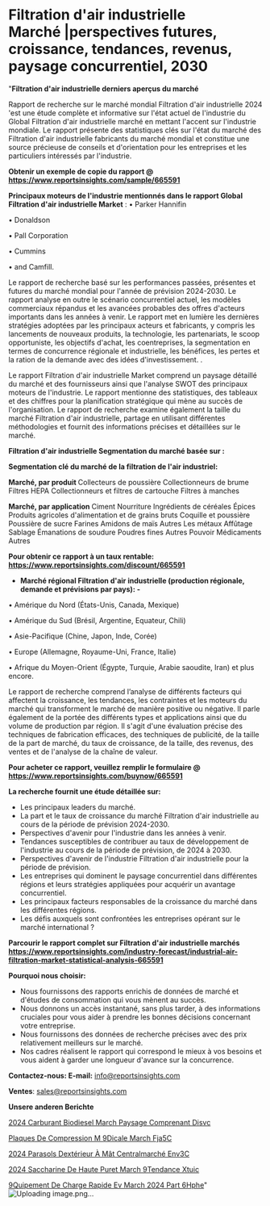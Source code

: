 # Filtration d'air industrielle Marché |perspectives futures, croissance, tendances, revenus, paysage concurrentiel, 2030

"<strong>Filtration d'air industrielle derniers aperçus du marché</strong>

Rapport de recherche sur le marché mondial Filtration d'air industrielle 2024 'est une étude complète et informative sur l'état actuel de l'industrie du Global Filtration d'air industrielle marché en mettant l'accent sur l'industrie mondiale. Le rapport présente des statistiques clés sur l'état du marché des Filtration d'air industrielle fabricants du marché mondial et constitue une source précieuse de conseils et d'orientation pour les entreprises et les particuliers intéressés par l'industrie.

<strong>Obtenir un exemple de copie du rapport @ <a href=https://www.reportsinsights.com/sample/665591>https://www.reportsinsights.com/sample/665591</a></strong>

<strong>Principaux moteurs de l'industrie mentionnés dans le rapport Global Filtration d'air industrielle Market</strong> :
• Parker Hannifin

• Donaldson

• Pall Corporation

• Cummins

• and Camfill.

Le rapport de recherche basé sur les performances passées, présentes et futures du marché mondial pour l'année de prévision 2024-2030. Le rapport analyse en outre le scénario concurrentiel actuel, les modèles commerciaux répandus et les avancées probables des offres d'acteurs importants dans les années à venir. Le rapport met en lumière les dernières stratégies adoptées par les principaux acteurs et fabricants, y compris les lancements de nouveaux produits, la technologie, les partenariats, le scoop opportuniste, les objectifs d'achat, les coentreprises, la segmentation en termes de concurrence régionale et industrielle, les bénéfices, les pertes et la ration de la demande avec des idées d'investissement. .

Le rapport Filtration d'air industrielle Market comprend un paysage détaillé du marché et des fournisseurs ainsi que l'analyse SWOT des principaux moteurs de l'industrie. Le rapport mentionne des statistiques, des tableaux et des chiffres pour la planification stratégique qui mène au succès de l'organisation. Le rapport de recherche examine également la taille du marché Filtration d'air industrielle, partage en utilisant différentes méthodologies et fournit des informations précises et détaillées sur le marché.

<strong>Filtration d'air industrielle Segmentation du marché basée sur :</strong>

<strong> Segmentation clé du marché de la filtration de l'air industriel: </strong>

<strong> Marché, par produit </strong>
Collecteurs de poussière
Collectionneurs de brume
Filtres HEPA
Collectionneurs et filtres de cartouche
Filtres à manches

<strong> Marché, par application </strong>
Ciment
Nourriture
Ingrédients de céréales
Épices
Produits agricoles d'alimentation et de grains bruts
Coquille et poussière
Poussière de sucre
Farines
Amidons de maïs
Autres
Les métaux
Affûtage
Sablage
Émanations de soudure
Poudres fines
Autres
Pouvoir
Médicaments
Autres

<strong>Pour obtenir ce rapport à un taux rentable: <a href=https://www.reportsinsights.com/discount/665591>https://www.reportsinsights.com/discount/665591</a></strong>
<ul>
  <li><strong>Marché régional Filtration d'air industrielle (production régionale, demande et prévisions par pays): -</strong></li>
</ul>
• Amérique du Nord (États-Unis, Canada, Mexique)

• Amérique du Sud (Brésil, Argentine, Equateur, Chili)

• Asie-Pacifique (Chine, Japon, Inde, Corée)

• Europe (Allemagne, Royaume-Uni, France, Italie)

• Afrique du Moyen-Orient (Égypte, Turquie, Arabie saoudite, Iran) et plus encore.

Le rapport de recherche comprend l’analyse de différents facteurs qui affectent la croissance, les tendances, les contraintes et les moteurs du marché qui transforment le marché de manière positive ou négative. Il parle également de la portée des différents types et applications ainsi que du volume de production par région. Il s'agit d'une évaluation précise des techniques de fabrication efficaces, des techniques de publicité, de la taille de la part de marché, du taux de croissance, de la taille, des revenus, des ventes et de l'analyse de la chaîne de valeur.

<strong>Pour acheter ce rapport, veuillez remplir le formulaire @   <a href=https://www.reportsinsights.com/buynow/665591>https://www.reportsinsights.com/buynow/665591</a></strong>

<strong>La recherche fournit une étude détaillée sur:</strong>
<ul>
  <li>Les principaux leaders du marché.</li>
  <li>La part et le taux de croissance du marché Filtration d'air industrielle au cours de la période de prévision 2024-2030.</li>
  <li>Perspectives d'avenir pour l'industrie dans les années à venir.</li>
  <li>Tendances susceptibles de contribuer au taux de développement de l'industrie au cours de la période de prévision, de 2024 à 2030.</li>
  <li>Perspectives d'avenir de l'industrie Filtration d'air industrielle pour la période de prévision.</li>
  <li>Les entreprises qui dominent le paysage concurrentiel dans différentes régions et leurs stratégies appliquées pour acquérir un avantage concurrentiel.</li>
  <li>Les principaux facteurs responsables de la croissance du marché dans les différentes régions.</li>
  <li>Les défis auxquels sont confrontées les entreprises opérant sur le marché international ?</li>
</ul>

<strong>Parcourir le rapport complet sur Filtration d'air industrielle marchés <a href=https://www.reportsinsights.com/industry-forecast/industrial-air-filtration-market-statistical-analysis-665591>https://www.reportsinsights.com/industry-forecast/industrial-air-filtration-market-statistical-analysis-665591</a></strong>

<strong>Pourquoi nous choisir:</strong>
<ul>
  <li>Nous fournissons des rapports enrichis de données de marché et d'études de consommation qui vous mènent au succès.</li>
  <li>Nous donnons un accès instantané, sans plus tarder, à des informations cruciales pour vous aider à prendre les bonnes décisions concernant votre entreprise.</li>
  <li>Nous fournissons des données de recherche précises avec des prix relativement meilleurs sur le marché.</li>
  <li>Nos cadres réalisent le rapport qui correspond le mieux à vos besoins et vous aident à garder une longueur d'avance sur la concurrence.</li>
</ul>
<strong>Contactez-nous:
</strong><strong>E-mail:</strong> <a href=mailto:info@reportsinsights.com>info@reportsinsights.com</a>

<strong>Ventes</strong>: <a href=mailto:sales@reportsinsights.com>sales@reportsinsights.com</a>

<strong>Unsere anderen Berichte</strong>

<a href=https://www.linkedin.com/pulse/2024-carburant-biodiesel-march%C3%A9-paysage-comprenant-disvc/>2024 Carburant Biodiesel March Paysage Comprenant Disvc</a>

<a href=https://www.linkedin.com/pulse/plaques-de-compression-m%C3%A9dicale-march%C3%A9-fja5c/>Plaques De Compression M 9Dicale March Fja5C</a>

<a href=https://www.linkedin.com/pulse/2024-parasols-dextérieur-à-mât-centralmarché-env3c/>2024 Parasols Dextérieur À Mât Centralmarché Env3C</a>

<a href=https://www.linkedin.com/pulse/2024-saccharine-de-haute-puret%C3%A9-march%C3%A9tendance-xtuic/>2024 Saccharine De Haute Puret March 9Tendance Xtuic</a>

<a href=https://www.linkedin.com/pulse/%C3%A9quipement-de-charge-rapide-ev-march%C3%A9-2024-part-6hphe/> 9Quipement De Charge Rapide Ev March 2024 Part 6Hphe</a>"
![Uploading image.png…]()
